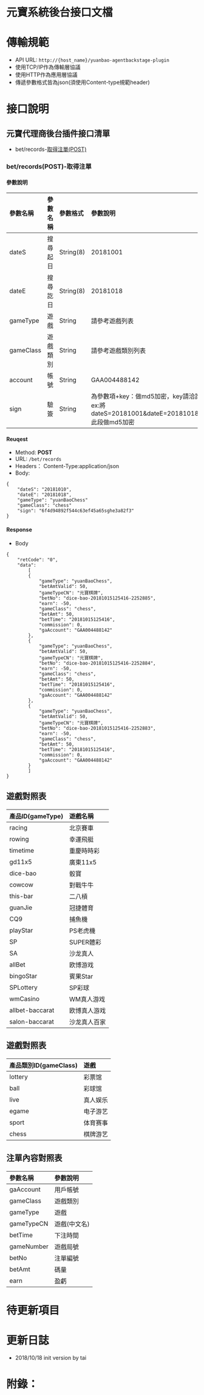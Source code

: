 # 元寶系統後台接口文檔


# 傳輸規範
  
  - API URL: ```http://{host_name}/yuanbao-agentbackstage-plugin```
  - 使用TCP/IP作為傳輸層協議
  - 使用HTTP作為應用層協議
  - 傳遞參數格式皆為json(須使用Content-type規範header)
  

# 接口說明
## 元寶代理商後台插件接口清單

  - bet/records-<a href="#bet/records/rank(POST)">取得注單(POST)</a>
  



### <p id="bet/records(POST)">bet/records(POST)-取得注單</p>

#### <p id="parametersTable">參數說明</p>
|參數名稱|參數名稱|參數格式|參數說明|可否選填|
|:--|:--|:--|:--|:--|
|dateS|搜尋起日|String(8)|20181001|必填|
|dateE|搜尋訖日|String(8)|20181018|必填|
|gameType|遊戲|String|請參考遊戲列表|選填|
|gameClass|遊戲類別|String|請參考遊戲類別列表|選填|
|account|帳號|String|GAA004488142|選填|
|sign|驗簽|String|為參數項+key：做md5加密，key請洽詢客服。<br>ex:將 dateS=20181001&dateE=20181018&key=xxx 此段做md5加密|必填|

  

#### Reuqest

- Method: **POST**
- URL: ```/bet/records```
- Headers： Content-Type:application/json
- Body:
```
{
	"dateS": "20181010",
	"dateE": "20181018",
	"gameType": "yuanBaoChess"
	"gameClass": "chess"
	"sign": "6f4d94892f544c63ef45a65sghe3a82f3"
}
```

#### Response
- Body
```
{
	"retCode": "0",
	"data":
	    [
		{
			"gameType": "yuanBaoChess",
			"betAmtValid": 50,
			"gameTypeCN": "元寶棋牌",
			"betNo": "dice-bao-20181015125416-2252885",
			"earn": -50,
			"gameClass": "chess",
			"betAmt": 50,
			"betTime": "20181015125416",
			"commission": 0,
			"gaAccount": "GAA004488142"
		},
		{
			"gameType": "yuanBaoChess",
			"betAmtValid": 50,
			"gameTypeCN": "元寶棋牌",
			"betNo": "dice-bao-20181015125416-2252884",
			"earn": -50,
			"gameClass": "chess",
			"betAmt": 50,
			"betTime": "20181015125416",
			"commission": 0,
			"gaAccount": "GAA004488142"
		},
		{
			"gameType": "yuanBaoChess",
			"betAmtValid": 50,
			"gameTypeCN": "元寶棋牌",
			"betNo": "dice-bao-20181015125416-2252883",
			"earn": -50,
			"gameClass": "chess",
			"betAmt": 50,
			"betTime": "20181015125416",
			"commission": 0,
			"gaAccount": "GAA004488142"
		}
	    ]
}
```






  
## <p id="gameTypeTable">遊戲對照表</p>
|產品ID(gameType)|遊戲名稱|
|:--|:--|
|racing|北京賽車|
|rowing|幸運飛艇|
|timetime|重慶時時彩|
|gd11x5|廣東11x5|
|dice-bao|骰寶|
|cowcow|對戰牛牛|
|this-bar|二八槓|
|guanJie|冠捷體育|
|CQ9|捕魚機|
|playStar|PS老虎機|
|SP|SUPER體彩|
|SA|沙龙真人|
|allBet|欧博游戏|
|bingoStar|賓果Star|
|SPLottery|SP彩球|
|wmCasino|WM真人游戏|
|allbet-baccarat|欧博真人游戏|
|salon-baccarat|沙龙真人百家|


## <p id="gameClassTable">遊戲對照表</p>
|產品類別ID(gameClass)|遊戲|
|:--|:--|
|lottery|彩票馆|
|ball|彩球馆|
|live|真人娱乐|
|egame|电子游艺|
|sport|体育赛事|
|chess|棋牌游艺|


## <p id="betResultTable">注單內容對照表</p>
|參數名稱|參數說明|
|:--|:--|
|gaAccount|用戶帳號|
|gameClass|遊戲類別|
|gameType|遊戲|
|gameTypeCN|遊戲(中文名)|
|betTime|下注時間|
|gameNumber|遊戲局號|
|betNo|注單編號|
|betAmt|碼量|
|earn|盈虧|





# 待更新項目

 

# 更新日誌
 - 2018/10/18	init version  by tai
   
   
# 附錄：

